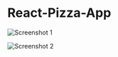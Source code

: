 # React-Pizza-App

![Screenshot 1](https://user-images.githubusercontent.com/68656122/133612416-6624edda-1123-4a71-9390-0c099f10c797.png)

![Screenshot 2](https://user-images.githubusercontent.com/68656122/133735162-d31d382f-c99c-4516-b674-ddc98e518446.png)

